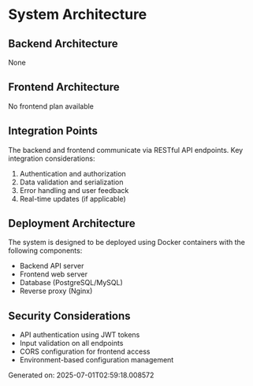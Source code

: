 # System Architecture

## Backend Architecture

None

## Frontend Architecture

No frontend plan available

## Integration Points

The backend and frontend communicate via RESTful API endpoints. Key integration considerations:

1. Authentication and authorization
2. Data validation and serialization
3. Error handling and user feedback
4. Real-time updates (if applicable)

## Deployment Architecture

The system is designed to be deployed using Docker containers with the following components:

- Backend API server
- Frontend web server
- Database (PostgreSQL/MySQL)
- Reverse proxy (Nginx)

## Security Considerations

- API authentication using JWT tokens
- Input validation on all endpoints
- CORS configuration for frontend access
- Environment-based configuration management

Generated on: 2025-07-01T02:59:18.008572
